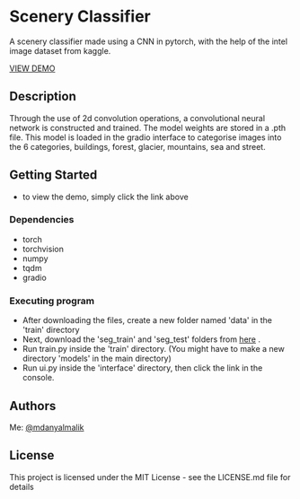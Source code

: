 # Scenery Classifier

A scenery classifier made using a CNN in pytorch, with the help of the intel image dataset from kaggle.

<a href ="https://huggingface.co/spaces/danyalmalik/sceneryclassifier">VIEW DEMO</a>

## Description

Through the use of 2d convolution operations, a convolutional neural network is constructed and trained. The model weights are stored in a .pth file. This model is loaded in the gradio interface to categorise images into the 6 categories, buildings, forest, glacier, mountains, sea and street.

## Getting Started

- to view the demo, simply click the link above

### Dependencies

- torch
- torchvision
- numpy
- tqdm
- gradio

### Executing program

- After downloading the files, create a new folder named 'data' in the 'train' directory
- Next, download the 'seg_train' and 'seg_test' folders from <a href="https://www.kaggle.com/datasets/puneet6060/intel-image-classification">here</a> .
- Run train.py inside the 'train' directory. (You might have to make a new directory 'models' in the main directory)
- Run ui.py inside the 'interface' directory, then click the link in the console.

## Authors

Me: [@mdanyalmalik](https://github.com/mdanyalmalik/)

## License

This project is licensed under the MIT License - see the LICENSE.md file for details
